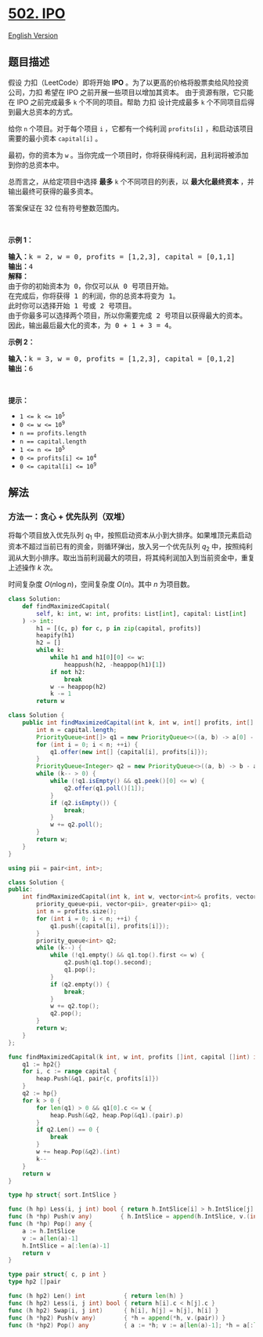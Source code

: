 # [502. IPO](https://leetcode.cn/problems/ipo)

[English Version](/solution/0500-0599/0502.IPO/README_EN.md)

<!-- tags:贪心,数组,排序,堆（优先队列） -->

## 题目描述

<!-- 这里写题目描述 -->

<p>假设 力扣（LeetCode）即将开始 <strong>IPO</strong> 。为了以更高的价格将股票卖给风险投资公司，力扣 希望在 IPO 之前开展一些项目以增加其资本。 由于资源有限，它只能在 IPO 之前完成最多 <code>k</code> 个不同的项目。帮助 力扣 设计完成最多 <code>k</code> 个不同项目后得到最大总资本的方式。</p>

<p>给你 <code>n</code> 个项目。对于每个项目 <code>i</code><strong> </strong>，它都有一个纯利润 <code>profits[i]</code> ，和启动该项目需要的最小资本 <code>capital[i]</code> 。</p>

<p>最初，你的资本为 <code>w</code> 。当你完成一个项目时，你将获得纯利润，且利润将被添加到你的总资本中。</p>

<p>总而言之，从给定项目中选择 <strong>最多</strong> <code>k</code> 个不同项目的列表，以 <strong>最大化最终资本</strong> ，并输出最终可获得的最多资本。</p>

<p>答案保证在 32 位有符号整数范围内。</p>

<p>&nbsp;</p>

<p><strong>示例 1：</strong></p>

<pre>
<strong>输入：</strong>k = 2, w = 0, profits = [1,2,3], capital = [0,1,1]
<strong>输出：</strong>4
<strong>解释：
</strong>由于你的初始资本为 0，你仅可以从 0 号项目开始。
在完成后，你将获得 1 的利润，你的总资本将变为 1。
此时你可以选择开始 1 号或 2 号项目。
由于你最多可以选择两个项目，所以你需要完成 2 号项目以获得最大的资本。
因此，输出最后最大化的资本，为 0 + 1 + 3 = 4。
</pre>

<p><strong>示例 2：</strong></p>

<pre>
<strong>输入：</strong>k = 3, w = 0, profits = [1,2,3], capital = [0,1,2]
<strong>输出：</strong>6
</pre>

<p>&nbsp;</p>

<p><strong>提示：</strong></p>

<ul>
	<li><code>1 &lt;= k &lt;= 10<sup>5</sup></code></li>
	<li><code>0 &lt;= w &lt;= 10<sup>9</sup></code></li>
	<li><code>n == profits.length</code></li>
	<li><code>n == capital.length</code></li>
	<li><code>1 &lt;= n &lt;= 10<sup>5</sup></code></li>
	<li><code>0 &lt;= profits[i] &lt;= 10<sup>4</sup></code></li>
	<li><code>0 &lt;= capital[i] &lt;= 10<sup>9</sup></code></li>
</ul>

## 解法

### 方法一：贪心 + 优先队列（双堆）

将每个项目放入优先队列 $q_1$ 中，按照启动资本从小到大排序。如果堆顶元素启动资本不超过当前已有的资金，则循环弹出，放入另一个优先队列 $q_2$ 中，按照纯利润从大到小排序。取出当前利润最大的项目，将其纯利润加入到当前资金中，重复上述操作 $k$ 次。

时间复杂度 $O(n\log n)$，空间复杂度 $O(n)$。其中 $n$ 为项目数。

<!-- tabs:start -->

```python
class Solution:
    def findMaximizedCapital(
        self, k: int, w: int, profits: List[int], capital: List[int]
    ) -> int:
        h1 = [(c, p) for c, p in zip(capital, profits)]
        heapify(h1)
        h2 = []
        while k:
            while h1 and h1[0][0] <= w:
                heappush(h2, -heappop(h1)[1])
            if not h2:
                break
            w -= heappop(h2)
            k -= 1
        return w
```

```java
class Solution {
    public int findMaximizedCapital(int k, int w, int[] profits, int[] capital) {
        int n = capital.length;
        PriorityQueue<int[]> q1 = new PriorityQueue<>((a, b) -> a[0] - b[0]);
        for (int i = 0; i < n; ++i) {
            q1.offer(new int[] {capital[i], profits[i]});
        }
        PriorityQueue<Integer> q2 = new PriorityQueue<>((a, b) -> b - a);
        while (k-- > 0) {
            while (!q1.isEmpty() && q1.peek()[0] <= w) {
                q2.offer(q1.poll()[1]);
            }
            if (q2.isEmpty()) {
                break;
            }
            w += q2.poll();
        }
        return w;
    }
}
```

```cpp
using pii = pair<int, int>;

class Solution {
public:
    int findMaximizedCapital(int k, int w, vector<int>& profits, vector<int>& capital) {
        priority_queue<pii, vector<pii>, greater<pii>> q1;
        int n = profits.size();
        for (int i = 0; i < n; ++i) {
            q1.push({capital[i], profits[i]});
        }
        priority_queue<int> q2;
        while (k--) {
            while (!q1.empty() && q1.top().first <= w) {
                q2.push(q1.top().second);
                q1.pop();
            }
            if (q2.empty()) {
                break;
            }
            w += q2.top();
            q2.pop();
        }
        return w;
    }
};
```

```go
func findMaximizedCapital(k int, w int, profits []int, capital []int) int {
	q1 := hp2{}
	for i, c := range capital {
		heap.Push(&q1, pair{c, profits[i]})
	}
	q2 := hp{}
	for k > 0 {
		for len(q1) > 0 && q1[0].c <= w {
			heap.Push(&q2, heap.Pop(&q1).(pair).p)
		}
		if q2.Len() == 0 {
			break
		}
		w += heap.Pop(&q2).(int)
		k--
	}
	return w
}

type hp struct{ sort.IntSlice }

func (h hp) Less(i, j int) bool { return h.IntSlice[i] > h.IntSlice[j] }
func (h *hp) Push(v any)        { h.IntSlice = append(h.IntSlice, v.(int)) }
func (h *hp) Pop() any {
	a := h.IntSlice
	v := a[len(a)-1]
	h.IntSlice = a[:len(a)-1]
	return v
}

type pair struct{ c, p int }
type hp2 []pair

func (h hp2) Len() int           { return len(h) }
func (h hp2) Less(i, j int) bool { return h[i].c < h[j].c }
func (h hp2) Swap(i, j int)      { h[i], h[j] = h[j], h[i] }
func (h *hp2) Push(v any)        { *h = append(*h, v.(pair)) }
func (h *hp2) Pop() any          { a := *h; v := a[len(a)-1]; *h = a[:len(a)-1]; return v }
```

<!-- tabs:end -->

<!-- end -->
